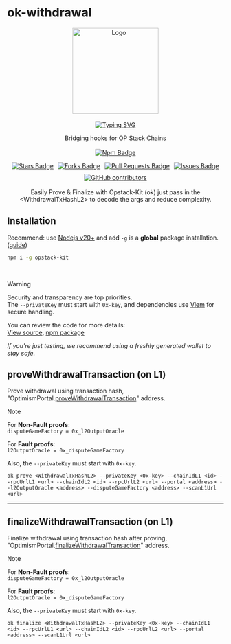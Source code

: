 # ok-withdrawal

<div align="center">
  <a href="https://github.com/opstack-kit">
    <img src="https://avatars.githubusercontent.com/u/176029081?s=200&v=4" title="Logo" alt="Logo" width="200" height="200"/>
  </a>
  <br><br>
  <a href="https://opstack-kit.pages.dev"><img src="https://readme-typing-svg.demolab.com?font=JetBrains+Mono&weight=800&size=30&pause=1000&center=true&repeat=false&random=false&width=435&lines&color=F70000&width=435&lines=Opstack+Kit" alt="Typing SVG" />
  </a>

</div>
<p align="center">
  Bridging hooks for OP Stack Chains
    <br><br>
  <a href="https://www.npmjs.com/package/opstack-kit">
    <picture>
      <img src="https://img.shields.io/npm/v/opstack-kit" alt="Npm Badge">
    </picture>
  </a>
</p>

<div align="center" style="display: flex; justify-content: center; flex-wrap: wrap; gap: 10px;">
  <a href="https://github.com/opstack-kit/opstack-kit/stargazers">
    <img src="https://img.shields.io/github/stars/opstack-kit" alt="Stars Badge" />
  </a>
  <a href="https://github.com/opstack-kit/opstack-kit/forks"><img src="https://img.shields.io/github/forks/opstack-kit/opstack-kit" alt="Forks Badge"/>
  </a>
  <a href="https://github.com/opstack-kit/opstack-kit/pulls">
    <img src="https://img.shields.io/github/issues-pr/opstack-kit/opstack-kit" alt="Pull Requests Badge" />
  </a>
  <a href="https://github.com/opstack-kit/opstack-kit/issues">
    <img src="https://img.shields.io/github/issues/opstack-kit/opstack-kit" alt="Issues Badge" />
  </a>
  <a href="https://github.com/opstack-kit/opstack-kit/graphs/contributors">
    <img alt="GitHub contributors" src="https://img.shields.io/github/contributors/opstack-kit/opstack-kit?color=2b9348">
  </a>
</div>

<br/>

<div align="center">
Easily Prove &amp; Finalize with Opstack-Kit (ok) just pass in the &lt;WithdrawalTxHashL2> to decode the args and reduce complexity.
</div>

## Installation

Recommend: use [Nodejs v20+](https://nodejs.org/en/download/prebuilt-installer/current) and add `-g` is a **global** package installation. ([guide](https://docs.npmjs.com/cli/v9/commands/npm-install#global-installation))

```bash [npm]
npm i -g opstack-kit
```

<br/>

> [!WARNING]  
> Security and transparency are top priorities.  
> The `--privateKey` must start with `0x-key`, and dependencies use [Viem](https://viem.sh/docs/accounts/local/privateKeyToAccount#privatekeytoaccount) for secure handling.  
> 
> You can review the code for more details:  
> [View source](https://github.com/opstack-kit/opstack-kit/blob/main/src/cli/commands/prove.ts#L5), [npm package](https://www.npmjs.com/package/opstack-kit?activeTab=code)  
> 
> *If you're just testing, we recommend using a freshly generated wallet to stay safe.*

## proveWithdrawalTransaction (on L1)
Prove withdrawal using transaction hash, "OptimismPortal.[proveWithdrawalTransaction](https://github.com/ethereum-optimism/optimism/blob/op-contracts/v2.0.0-beta.3/packages/contracts-bedrock/src/L1/OptimismPortal.sol#L243C1-L322C6)" address.
> [!NOTE]  
> For **Non-Fault proofs**:  
> `disputeGameFactory = 0x_l2OutputOracle`  
>  
> For **Fault proofs**:  
> `l2OutputOracle = 0x_disputeGameFactory`  
>  
> Also, the `--privateKey` must start with `0x-key`.

```
ok prove <WithdrawalTxHashL2> --privateKey <0x-key> --chainIdL1 <id> --rpcUrlL1 <url> --chainIdL2 <id> --rpcUrlL2 <url> --portal <address> --l2OutputOracle <address> --disputeGameFactory <address> --scanL1Url <url>
```

---

## finalizeWithdrawalTransaction (on L1)
Finalize withdrawal using transaction hash after proving, "OptimismPortal.[finalizeWithdrawalTransaction](https://github.com/ethereum-optimism/optimism/blob/op-contracts/v2.0.0-beta.3/packages/contracts-bedrock/src/L1/OptimismPortal.sol#L324C1-L444C6)" address.
> [!NOTE]  
> For **Non-Fault proofs**:  
> `disputeGameFactory = 0x_l2OutputOracle`  
>  
> For **Fault proofs**:  
> `l2OutputOracle = 0x_disputeGameFactory`  
>  
> Also, the `--privateKey` must start with `0x-key`.

```
ok finalize <WithdrawalTxHashL2> --privateKey <0x-key> --chainIdL1 <id> --rpcUrlL1 <url> --chainIdL2 <id> --rpcUrlL2 <url> --portal <address> --scanL1Url <url>
```
